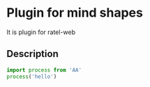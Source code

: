 # Plugin for mind shapes

It is plugin for ratel-web

## Description

```js
import process from 'AA'
process('hello')
```
